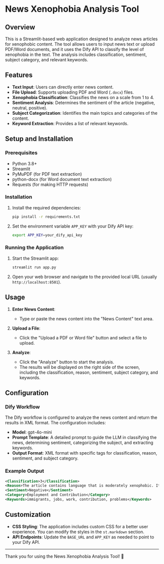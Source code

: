 # News Xenophobia Analysis Tool

## Overview
This is a Streamlit-based web application designed to analyze news articles for xenophobic content. The tool allows users to input news text or upload PDF/Word documents, and it uses the Dify API to classify the level of xenophobia in the text. The analysis includes classification, sentiment, subject category, and relevant keywords.

## Features
- **Text Input**: Users can directly enter news content.
- **File Upload**: Supports uploading PDF and Word (`.docx`) files.
- **Xenophobia Classification**: Classifies the news on a scale from 1 to 4.
- **Sentiment Analysis**: Determines the sentiment of the article (negative, neutral, positive).
- **Subject Categorization**: Identifies the main topics and categories of the content.
- **Keyword Extraction**: Provides a list of relevant keywords.

## Setup and Installation
### Prerequisites
- Python 3.8+
- Streamlit
- PyMuPDF (for PDF text extraction)
- python-docx (for Word document text extraction)
- Requests (for making HTTP requests)

### Installation

1. Install the required dependencies:
   ```bash
   pip install -r requirements.txt
   ```

2. Set the environment variable `APP_KEY` with your Dify API key:
   ```bash
   export APP_KEY=your_dify_api_key
   ```

### Running the Application
1. Start the Streamlit app:
   ```bash
   streamlit run app.py
   ```

2. Open your web browser and navigate to the provided local URL (usually `http://localhost:8501`).

## Usage
1. **Enter News Content**:
   - Type or paste the news content into the "News Content" text area.

2. **Upload a File**:
   - Click the "Upload a PDF or Word file" button and select a file to upload.

3. **Analyze**:
   - Click the "Analyze" button to start the analysis.
   - The results will be displayed on the right side of the screen, including the classification, reason, sentiment, subject category, and keywords.

## Configuration
### Dify Workflow
The Dify workflow is configured to analyze the news content and return the results in XML format. The configuration includes:
- **Model**: gpt-4o-mini
- **Prompt Template**: A detailed prompt to guide the LLM in classifying the news, determining sentiment, categorizing the subject, and extracting keywords.
- **Output Format**: XML format with specific tags for classification, reason, sentiment, and subject category.

### Example Output
```xml
<Classification>3</Classification>
<Reason>The article contains language that is moderately xenophobic. It uses terms and phrases that promote negative stereotypes about a specific group, but does not explicitly call for violence or extreme actions.</Reason>
<Sentiment>Negative</Sentiment>
<Category>Employment and Contribution</Category>
<Keywords>immigrants, jobs, work, contribution, problems</Keywords>
```

## Customization
- **CSS Styling**: The application includes custom CSS for a better user experience. You can modify the styles in the `st.markdown` section.
- **API Endpoints**: Update the `BASE_URL` and `APP_KEY` as needed to point to your Dify API.


---

Thank you for using the News Xenophobia Analysis Tool! 🤖